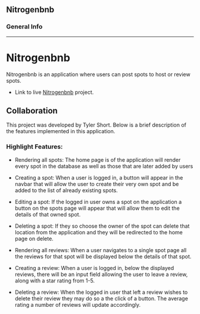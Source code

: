 ## Nitrogenbnb

### General Info
***
# Nitrogenbnb
Nitrogenbnb is an application where users can post spots to host or review spots.
* Link to live [Nitrogenbnb](https://airbnb-api-backend-project.herokuapp.com/) project.



## Collaboration
This project was developed by Tyler Short. Below is a brief description of the features implemented in this application.
### Highlight Features:
* Rendering all spots: The home page is of the application will render every spot in the database as well as those that are later added by users
* Creating a spot: When a user is logged in, a button will appear in the navbar that will allow the user to create their very own spot and be added to the list of already existing spots.
* Editing a spot: If the logged in user owns a spot on the application a button on the spots page will appear that will allow them to edit the details of that owned spot.
* Deleting a spot: If they so choose the owner of the spot can delete that location from the application and they will be redirected to the home page on delete.


* Rendering all reviews: When a user navigates to a single spot page all the reviews for that spot will be displayed below the details of that spot.
* Creating a review: When a user is logged in, below the displayed reviews, there will be an input field allowing the user to leave a review, along with a star rating from 1-5.
* Deleting a review: When the logged in user that left a review wishes to delete their review they may do so a the click of a button. The average rating a number of reviews will update accordingly.
